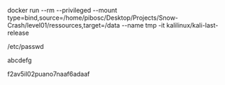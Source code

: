docker run --rm --privileged --mount type=bind,source=/home/pibosc/Desktop/Projects/Snow-Crash/level01/ressources,target=/data --name tmp -it kalilinux/kali-last-release

/etc/passwd

abcdefg

f2av5il02puano7naaf6adaaf